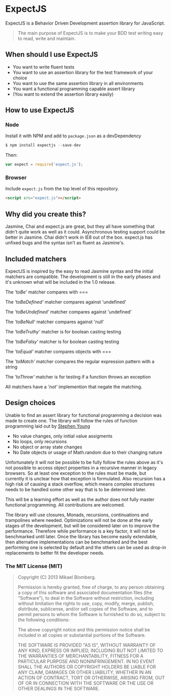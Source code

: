 # ExpectJS

ExpectJS is a Behavior Driven Development assertion library for JavaScript.

> The main purpose of ExpectJS is to make your BDD test writing easy to read, write and maintain.

## When should I use ExpectJS

* You want to write fluent tests
* You want to use an assertion library for the test framework of your choice
* You want to use the same assertion library in all environments
* You want a functional programming capable assert library 
* (You want to extend the assertion library easily)

## How to use ExpectJS

### Node
Install it with NPM and add to `package.json` as a devDependency

```javascript
$ npm install expectjs --save-dev
```

Then:
```javascript
var expect = require('expect.js');
```

### Browser
Include `expect.js` from the top level of this repository.
```html
<script src="expect.js"></script>
```

## Why did you create this?

Jasmine, Chai and expect.js are great, but they all have something that didn't quite work as well as it could. Asynchronous testing support could be better in Jasmine. Chai didn't work in IE8 out of the box. expect.js has unfixed bugs and the syntax isn't as fluent as Jasmine's.

## Included matchers

ExpectJS is inspired by the easy to read Jasmine syntax and the initial matchers are compatible. The development is still in the early phases and it's unknown what will be included in the 1.0 release.

The _'toBe'_ matcher compares with ===

The _'toBeDefined'_ matcher compares against 'undefined'

The _'toBeUndefined'_ matcher compares against 'undefined'

The _'toBeNull'_ matcher compares against 'null'

The _'toBeTruthy'_ matcher is for boolean casting testing

The _'toBeFalsy'_ matcher is for boolean casting testing

The _'toEqual'_ matcher compares objects with ===

The _'toMatch'_ matcher compares the regular expression pattern with a string

The _'toThrow'_ matcher is for testing if a function throws an exception

All matchers have a _'not'_ implemention that negate the matching.

## Design choices

Unable to find an assert library for functional programming a decision was made to create one. The library will follow the rules of function programming laid out by [Stephen Young](http://stephen-young.me.uk/2013/01/20/functional-programming-with-javascript.html "Functional programming with Javascript")
* No value changes, only initial value assigments
* No loops, only recursions
* No object or array state changes
* No Date objects or usage of Math.random due to their changing nature

Unfortunately it will not be possible to be fully follow the rules above as it's not possible to access object properties in a recursive manner in legacy browsers. So at least one exception to the rules must be made, but currently it is unclear how that exception is formulated. Also recursion has a high risk of causing a stack overflow, which means complex structures needs to be handled some other way that is to be determined later.

This will be a learning effort as well as the author does not fully master functional programming. All contributions are welcomed.

The library will use closures, Monads, recursions, continuations and trampolines where needed. Optimizations will not be done at the early stages of the development, but will be considered later on to improve the performance. Therefore while performance is a key factor, it will not be benchmarked until later. Once the library has become easily extendable, then alternative implementations can be benchmarked and the best performing one is selected by default and the others can be used as drop-in replacements to better fit the developer needs.

### The MIT License (MIT)

> Copyright (C) 2013 Mikael Blomberg.
>
> Permission is hereby granted, free of charge, to any person
> obtaining a copy of this software and associated documentation files
> (the "Software"), to deal in the Software without restriction,
> including without limitation the rights to use, copy, modify, merge,
> publish, distribute, sublicense, and/or sell copies of the Software,
> and to permit persons to whom the Software is furnished to do so,
> subject to the following conditions:
>
> The above copyright notice and this permission notice shall be
> included in all copies or substantial portions of the Software.
>
> THE SOFTWARE IS PROVIDED "AS IS", WITHOUT WARRANTY OF ANY KIND,
> EXPRESS OR IMPLIED, INCLUDING BUT NOT LIMITED TO THE WARRANTIES OF
> MERCHANTABILITY, FITNESS FOR A PARTICULAR PURPOSE AND
> NONINFRINGEMENT. IN NO EVENT SHALL THE AUTHORS OR COPYRIGHT HOLDERS
> BE LIABLE FOR ANY CLAIM, DAMAGES OR OTHER LIABILITY, WHETHER IN AN
> ACTION OF CONTRACT, TORT OR OTHERWISE, ARISING FROM, OUT OF OR IN
> CONNECTION WITH THE SOFTWARE OR THE USE OR OTHER DEALINGS IN THE
> SOFTWARE.